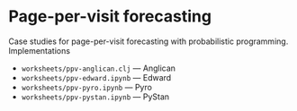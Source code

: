 # Page-per-visit forecasting

Case studies for page-per-visit forecasting with probabilistic
programming. Implementations

* `worksheets/ppv-anglican.clj` — Anglican
* `worksheets/ppv-edward.ipynb` — Edward
* `worksheets/ppv-pyro.ipynb` — Pyro
* `worksheets/ppv-pystan.ipynb` — PyStan
